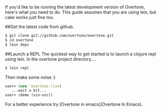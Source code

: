 If you'd like to be running the latest development version of Overtone, here's what you need to do.
This guide assumes that you are using lein, but cake works just fine too.

##Get the latest code from github.

```sh
$ git clone git://github.com/overtone/overtone.git
$ cd overtone
$ lein deps
```

##Launch a REPL
The quickest way to get started is to launch a clojure repl using lein. 
In the overtone project directory....

```sh
$ lein repl
```

Then make some noise :)

```clj
user> (use 'overtone.live)
   ...wait a bit...
user> (demo (sin-osc))
```

For a better experience try [Overtone in emacs](Overtone In Emacs).
